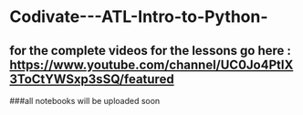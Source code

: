 # Codivate---ATL-Intro-to-Python-


## for the complete videos for the lessons go here : https://www.youtube.com/channel/UC0Jo4PtIX3ToCtYWSxp3sSQ/featured

###all notebooks will be uploaded soon
